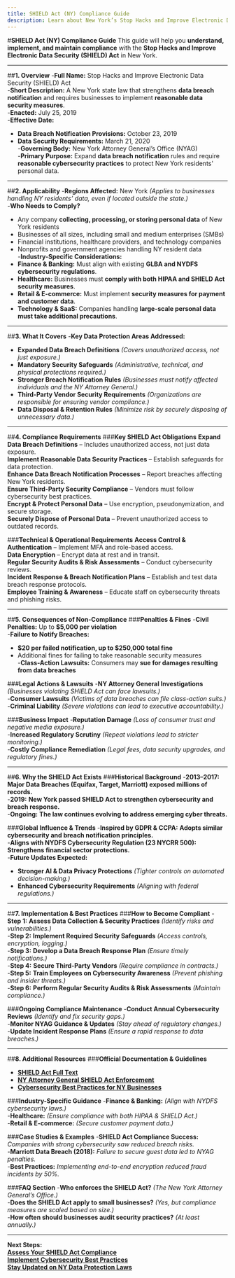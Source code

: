 ```yaml
---
title: SHIELD Act (NY) Compliance Guide
description: Learn about New York’s Stop Hacks and Improve Electronic Data Security (SHIELD) Act, its requirements, enforcement, and best practices.
---
```


#**SHIELD Act (NY) Compliance Guide**
This guide will help you **understand, implement, and maintain compliance** with the **Stop Hacks and Improve Electronic Data Security (SHIELD) Act** in New York.

---

##**1. Overview**
-**Full Name:** Stop Hacks and Improve Electronic Data Security (SHIELD) Act  
-**Short Description:** A New York state law that strengthens **data breach notification** and requires businesses to implement **reasonable data security measures**.  
-**Enacted:** July 25, 2019  
-**Effective Date:**  
  - **Data Breach Notification Provisions:** October 23, 2019  
  - **Data Security Requirements:** March 21, 2020  
-**Governing Body:** New York Attorney General’s Office (NYAG)  
-**Primary Purpose:** Expand **data breach notification** rules and require **reasonable cybersecurity practices** to protect New York residents' personal data.  

---

##**2. Applicability**
-**Regions Affected:** New York *(Applies to businesses handling NY residents’ data, even if located outside the state.)*  
-**Who Needs to Comply?**  
  - Any company **collecting, processing, or storing personal data** of New York residents  
  - Businesses of all sizes, including small and medium enterprises (SMBs)  
  - Financial institutions, healthcare providers, and technology companies  
  - Nonprofits and government agencies handling NY resident data  
-**Industry-Specific Considerations:**  
  - **Finance & Banking:** Must align with existing **GLBA and NYDFS cybersecurity regulations**.  
  - **Healthcare:** Businesses must **comply with both HIPAA and SHIELD Act security measures**.  
  - **Retail & E-commerce:** Must implement **security measures for payment and customer data**.  
  - **Technology & SaaS:** Companies handling **large-scale personal data must take additional precautions**.  

---

##**3. What It Covers**
-**Key Data Protection Areas Addressed:**  
  -  **Expanded Data Breach Definitions** *(Covers unauthorized access, not just exposure.)*  
  -  **Mandatory Security Safeguards** *(Administrative, technical, and physical protections required.)*  
  -  **Stronger Breach Notification Rules** *(Businesses must notify affected individuals and the NY Attorney General.)*  
  -  **Third-Party Vendor Security Requirements** *(Organizations are responsible for ensuring vendor compliance.)*  
  -  **Data Disposal & Retention Rules** *(Minimize risk by securely disposing of unnecessary data.)*  

---

##**4. Compliance Requirements**
###**Key SHIELD Act Obligations**
 **Expand Data Breach Definitions** – Includes unauthorized access, not just data exposure.  
 **Implement Reasonable Data Security Practices** – Establish safeguards for data protection.  
 **Enhance Data Breach Notification Processes** – Report breaches affecting New York residents.  
 **Ensure Third-Party Security Compliance** – Vendors must follow cybersecurity best practices.  
 **Encrypt & Protect Personal Data** – Use encryption, pseudonymization, and secure storage.  
 **Securely Dispose of Personal Data** – Prevent unauthorized access to outdated records.  

###**Technical & Operational Requirements**
 **Access Control & Authentication** – Implement MFA and role-based access.  
 **Data Encryption** – Encrypt data at rest and in transit.  
 **Regular Security Audits & Risk Assessments** – Conduct cybersecurity reviews.  
 **Incident Response & Breach Notification Plans** – Establish and test data breach response protocols.  
 **Employee Training & Awareness** – Educate staff on cybersecurity threats and phishing risks.  

---

##**5. Consequences of Non-Compliance**
###**Penalties & Fines**
-**Civil Penalties:** Up to **$5,000 per violation**  
-**Failure to Notify Breaches:**  
  - **$20 per failed notification, up to $250,000 total fine**  
  - Additional fines for failing to take reasonable security measures  
-**Class-Action Lawsuits:** Consumers may **sue for damages resulting from data breaches**  

###**Legal Actions & Lawsuits**
-**NY Attorney General Investigations** *(Businesses violating SHIELD Act can face lawsuits.)*  
-**Consumer Lawsuits** *(Victims of data breaches can file class-action suits.)*  
-**Criminal Liability** *(Severe violations can lead to executive accountability.)*  

###**Business Impact**
-**Reputation Damage** *(Loss of consumer trust and negative media exposure.)*  
-**Increased Regulatory Scrutiny** *(Repeat violations lead to stricter monitoring.)*  
-**Costly Compliance Remediation** *(Legal fees, data security upgrades, and regulatory fines.)*  

---

##**6. Why the SHIELD Act Exists**
###**Historical Background**
-**2013–2017:** **Major Data Breaches (Equifax, Target, Marriott) exposed millions of records.**  
-**2019:** **New York passed SHIELD Act to strengthen cybersecurity and breach response.**  
-**Ongoing:** **The law continues evolving to address emerging cyber threats.**  

###**Global Influence & Trends**
-**Inspired by GDPR & CCPA:** **Adopts similar cybersecurity and breach notification principles.**  
-**Aligns with NYDFS Cybersecurity Regulation (23 NYCRR 500):** **Strengthens financial sector protections.**  
-**Future Updates Expected:**  
  - **Stronger AI & Data Privacy Protections** *(Tighter controls on automated decision-making.)*  
  - **Enhanced Cybersecurity Requirements** *(Aligning with federal regulations.)*  

---

##**7. Implementation & Best Practices**
###**How to Become Compliant**
-**Step 1:** **Assess Data Collection & Security Practices** *(Identify risks and vulnerabilities.)*  
-**Step 2:** **Implement Required Security Safeguards** *(Access controls, encryption, logging.)*  
-**Step 3:** **Develop a Data Breach Response Plan** *(Ensure timely notifications.)*  
-**Step 4:** **Secure Third-Party Vendors** *(Require compliance in contracts.)*  
-**Step 5:** **Train Employees on Cybersecurity Awareness** *(Prevent phishing and insider threats.)*  
-**Step 6:** **Perform Regular Security Audits & Risk Assessments** *(Maintain compliance.)*  

###**Ongoing Compliance Maintenance**
-**Conduct Annual Cybersecurity Reviews** *(Identify and fix security gaps.)*  
-**Monitor NYAG Guidance & Updates** *(Stay ahead of regulatory changes.)*  
-**Update Incident Response Plans** *(Ensure a rapid response to data breaches.)*  

---

##**8. Additional Resources**
###**Official Documentation & Guidelines**
- **[ SHIELD Act Full Text](https://www.nysenate.gov/legislation/bills/2019/s5575)**  
- **[ NY Attorney General SHIELD Act Enforcement](https://ag.ny.gov/consumer-fraudsbureau)**  
- **[ Cybersecurity Best Practices for NY Businesses](https://www.dfs.ny.gov/industry_guidance/cybersecurity_requirements)**  

###**Industry-Specific Guidance**
-**Finance & Banking:** *(Align with NYDFS cybersecurity laws.)*  
-**Healthcare:** *(Ensure compliance with both HIPAA & SHIELD Act.)*  
-**Retail & E-commerce:** *(Secure customer payment data.)*  

###**Case Studies & Examples**
-**SHIELD Act Compliance Success:** *Companies with strong cybersecurity saw reduced breach risks.*  
-**Marriott Data Breach (2018):** *Failure to secure guest data led to NYAG penalties.*  
-**Best Practices:** *Implementing end-to-end encryption reduced fraud incidents by 50%.*  

###**FAQ Section**
-**Who enforces the SHIELD Act?** *(The New York Attorney General’s Office.)*  
-**Does the SHIELD Act apply to small businesses?** *(Yes, but compliance measures are scaled based on size.)*  
-**How often should businesses audit security practices?** *(At least annually.)*  

---

 **Next Steps:**  
 **[Assess Your SHIELD Act Compliance](#)**  
 **[Implement Cybersecurity Best Practices](#)**  
 **[Stay Updated on NY Data Protection Laws](#)**
